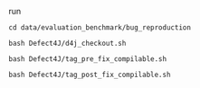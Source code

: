 run

`cd data/evaluation_benchmark/bug_reproduction`

`bash Defect4J/d4j_checkout.sh`

`bash Defect4J/tag_pre_fix_compilable.sh`

`bash Defect4J/tag_post_fix_compilable.sh`
